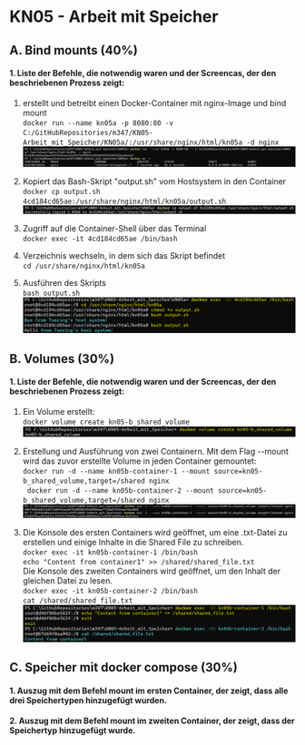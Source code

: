 # KN05 - Arbeit mit Speicher

## A. Bind mounts (40%)

#### 1. Liste der Befehle, die notwendig waren und der Screencas, der den beschriebenen Prozess zeigt: 
1. erstellt und betreibt einen Docker-Container mit nginx-Image und bind mount <br>
`docker run --name kn05a -p 8080:80 -v C:/GitHubRepositories/m347/KN05-Arbeit_mit_Speicher/KN05a/:/usr/share/nginx/html/kn05a -d nginx` <br>
![](images/1.png) <br>

2. Kopiert das Bash-Skript "output.sh" vom Hostsystem in den Container <br>
`docker cp output.sh 4cd184cd65ae:/usr/share/nginx/html/kn05a/output.sh` <br>
![](images/2.png) <br>

3. Zugriff auf die Container-Shell über das Terminal <br>
`docker exec -it 4cd184cd65ae /bin/bash` <br>
4. Verzeichnis wechseln, in dem sich das Skript befindet <br>
`cd /usr/share/nginx/html/kn05a` <br>
5. Ausführen des Skripts <br>
`bash output.sh` <br>
![](images/3.png) <br>


## B. Volumes (30%)

#### 1. Liste der Befehle, die notwendig waren und der Screencas, der den beschriebenen Prozess zeigt:
1. Ein Volume erstellt: <br>
`docker volume create kn05-b_shared_volume` <br>
![](images/4.png) <br>

2. Erstellung und Ausführung von zwei Containern. Mit dem Flag --mount wird das zuvor erstellte Volume in jeden Container gemountet: <br>
`docker run -d --name kn05b-container-1 --mount source=kn05-b_shared_volume,target=/shared nginx` <br>
` docker run -d --name kn05b-container-2 --mount source=kn05-b_shared_volume,target=/shared nginx` <br>
![](images/5.png) <br>


3. Die Konsole des ersten Containers wird geöffnet, um eine .txt-Datei zu erstellen und einige Inhalte in die Shared File zu schreiben. <br>
`docker exec -it kn05b-container-1 /bin/bash` <br>
`echo "Content from container1" >> /shared/shared_file.txt` <br>
Die Konsole des zweiten Containers wird geöffnet, um den Inhalt der gleichen Datei zu lesen. <br>
`docker exec -it kn05b-container-2 /bin/bash` <br>
`cat /shared/shared_file.txt` <br>
![](images/6.png) <br>


## C. Speicher mit docker compose (30%)

#### 1. Auszug mit dem Befehl mount im ersten Container, der zeigt, dass alle drei Speichertypen hinzugefügt wurden.

#### 2. Auszug mit dem Befehl mount im zweiten Container, der zeigt, dass der Speichertyp hinzugefügt wurde.
